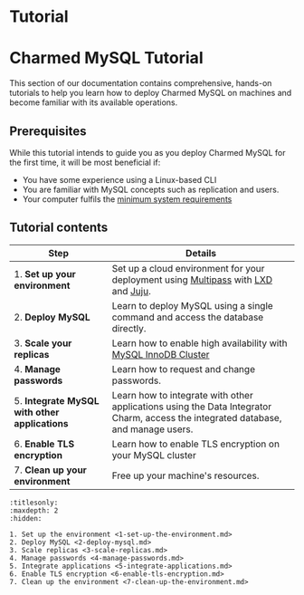 
# Tutorial

# Charmed MySQL Tutorial

This section of our documentation contains comprehensive, hands-on tutorials to help you learn how to deploy Charmed MySQL on machines and become familiar with its available operations.

## Prerequisites

While this tutorial intends to guide you as you deploy Charmed MySQL for the first time, it will be most beneficial if:
- You have some experience using a Linux-based CLI
- You are familiar with MySQL concepts such as replication and users.
- Your computer fulfils the [minimum system requirements](/reference/system-requirements)

## Tutorial contents

| Step | Details |
| ------- | ---------- |
| 1. **Set up your environment** | Set up a cloud environment for your deployment using [Multipass](https://multipass.run/) with [LXD](https://ubuntu.com/lxd) and [Juju](https://juju.is/).
| 2. **Deploy MySQL** | Learn to deploy MySQL using a single command and access the database directly.
| 3. **Scale your replicas** | Learn how to enable high availability with [MySQL InnoDB Cluster](https://dev.mysql.com/doc/refman/8.0/en/mysql-innodb-cluster-introduction.html)
| 4. **Manage passwords** | Learn how to request and change passwords.
| 5. **Integrate MySQL with other applications** | Learn how to integrate with other applications using the Data Integrator Charm, access the integrated database, and manage users.
| 6. **Enable TLS encryption** | Learn how to enable TLS encryption on your MySQL cluster
| 7. **Clean up your environment** | Free up your machine's resources.

```{toctree}
:titlesonly:
:maxdepth: 2
:hidden:

1. Set up the environment <1-set-up-the-environment.md>
2. Deploy MySQL <2-deploy-mysql.md>
3. Scale replicas <3-scale-replicas.md>
4. Manage passwords <4-manage-passwords.md>
5. Integrate applications <5-integrate-applications.md>
6. Enable TLS encryption <6-enable-tls-encryption.md>
7. Clean up the environment <7-clean-up-the-environment.md>
```
